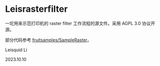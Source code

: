 # Leisrasterfilter

一坨用来示范打印机的 raster filter 工作流程的源文件。采用 AGPL 3.0 协议开源。

部分代码参考 [fruitsamples/SampleRaster](https://github.com/fruitsamples/SampleRaster)。

Leisquid Li

2023.10.10
